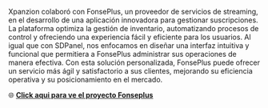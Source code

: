 Xpanzion colaboró con FonsePlus, un proveedor de servicios de streaming, en el desarrollo de una aplicación innovadora para gestionar suscripciones. La plataforma optimiza la gestión de inventario, automatizando procesos de control y ofreciendo una experiencia fácil y eficiente para los usuarios. Al igual que con SDPanel, nos enfocamos en diseñar una interfaz intuitiva y funcional que permitiera a FonsePlus administrar sus operaciones de manera efectiva. Con esta solución personalizada, FonsePlus puede ofrecer un servicio más ágil y satisfactorio a sus clientes, mejorando su eficiencia operativa y su posicionamiento en el mercado.

🌐 **[Click aqui para ve el proyecto Fonseplus](hhttps://fonseplus.com/)**
